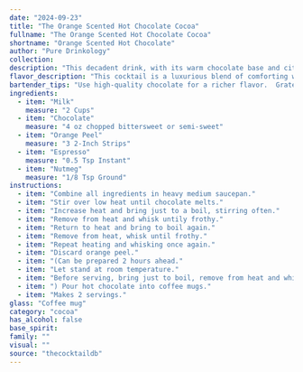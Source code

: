 ```yaml
---
date: "2024-09-23"
title: "The Orange Scented Hot Chocolate Cocoa"
fullname: "The Orange Scented Hot Chocolate Cocoa"
shortname: "Orange Scented Hot Chocolate"
author: "Pure Drinkology"
collection:
description: "This decadent drink, with its warm chocolate base and citrus zest, is a member of the Hot Chocolate family, a comforting classic with roots in ancient Mesoamerica. The addition of espresso and nutmeg evokes a European influence, suggesting a modern twist on a timeless favorite. "
flavor_description: "This cocktail is a luxurious blend of comforting warmth and zesty brightness. The rich, velvety chocolate and smooth espresso form a decadent base, while the orange peel adds a subtle citrusy lift. A hint of nutmeg provides an earthy complexity, creating a harmonious symphony of flavors that is both comforting and invigorating. "
bartender_tips: "Use high-quality chocolate for a richer flavor.  Grate the orange peel, don't just zest it, for maximum orange essence.  Steep the orange peel and nutmeg in the hot milk for a few minutes to infuse the flavor.  Use freshly brewed espresso for a strong coffee flavor.  Don't over-sweeten! The natural sweetness of the chocolate and milk should be enough.  Garnish with a fresh orange peel. "
ingredients:
  - item: "Milk"
    measure: "2 Cups"
  - item: "Chocolate"
    measure: "4 oz chopped bittersweet or semi-sweet"
  - item: "Orange Peel"
    measure: "3 2-Inch Strips"
  - item: "Espresso"
    measure: "0.5 Tsp Instant"
  - item: "Nutmeg"
    measure: "1/8 Tsp Ground"
instructions:
  - item: "Combine all ingredients in heavy medium saucepan."
  - item: "Stir over low heat until chocolate melts."
  - item: "Increase heat and bring just to a boil, stirring often."
  - item: "Remove from heat and whisk untily frothy."
  - item: "Return to heat and bring to boil again."
  - item: "Remove from heat, whisk until frothy."
  - item: "Repeat heating and whisking once again."
  - item: "Discard orange peel."
  - item: "(Can be prepared 2 hours ahead."
  - item: "Let stand at room temperature."
  - item: "Before serving, bring just to boil, remove from heat and whisk until frothy."
  - item: ") Pour hot chocolate into coffee mugs."
  - item: "Makes 2 servings."
glass: "Coffee mug"
category: "cocoa"
has_alcohol: false
base_spirit:
family: ""
visual: ""
source: "thecocktaildb"
---
```


